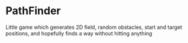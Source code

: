 # PathFinder

Little game which generates 2D field, random obstacles, start and target positions, and hopefully finds a way without hitting anything
